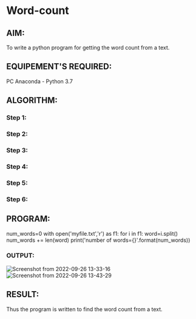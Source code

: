 # Word-count
## AIM:
To write a python program for getting the word count from a text.
## EQUIPEMENT'S REQUIRED: 
PC
Anaconda - Python 3.7
## ALGORITHM: 
### Step 1:

### Step 2: 

### Step 3: 

### Step 4:  

### Step 5: 

### Step 6: 

## PROGRAM:
num_words=0
with open('myfile.txt','r') as f1:
    for i in f1:
        word=i.split()
        num_words += len(word)
print('number of words={}'.format(num_words))

### OUTPUT:
![Screenshot from 2022-09-26 13-33-16](https://user-images.githubusercontent.com/113497680/192228289-d78b6fa1-ee6a-407d-ba47-3bd7ad0a6cbe.png)
![Screenshot from 2022-09-26 13-43-29](https://user-images.githubusercontent.com/113497680/192228344-5837a292-9373-4e0a-8390-4837f7bb1c42.png)

## RESULT:
Thus the program is written to find the word count from a text.
